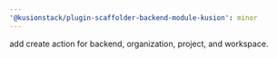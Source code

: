 ```yaml
---
'@kusionstack/plugin-scaffolder-backend-module-kusion': minor
---
```


add create action for backend, organization, project, and workspace.
